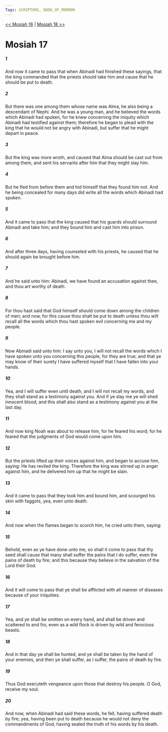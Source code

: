 ```yaml
---
Tags: SCRIPTURE, BOOK_OF_MORMON
---
```


[<< Mosiah 16](BOOK_OF_MORMON/08_Mosiah/Mosiah_16.md) | [Mosiah 18 >>](BOOK_OF_MORMON/08_Mosiah/Mosiah_18.md)

# Mosiah 17

##### 1
 And now it came to pass that when Abinadi had finished these sayings, that the king commanded that the priests should take him and cause that he should be put to death.
##### 2
 But there was one among them whose name was Alma, he also being a descendant of Nephi. And he was a young man, and he believed the words which Abinadi had spoken, for he knew concerning the iniquity which Abinadi had testified against them; therefore he began to plead with the king that he would not be angry with Abinadi, but suffer that he might depart in peace.
##### 3
 But the king was more wroth, and caused that Alma should be cast out from among them, and sent his servants after him that they might slay him.
##### 4
 But he fled from before them and hid himself that they found him not. And he being concealed for many days did write all the words which Abinadi had spoken.
##### 5
 And it came to pass that the king caused that his guards should surround Abinadi and take him; and they bound him and cast him into prison.
##### 6
 And after three days, having counseled with his priests, he caused that he should again be brought before him.
##### 7
 And he said unto him: Abinadi, we have found an accusation against thee, and thou art worthy of death.
##### 8
 For thou hast said that God himself should come down among the children of men; and now, for this cause thou shalt be put to death unless thou wilt recall all the words which thou hast spoken evil concerning me and my people.
##### 9
 Now Abinadi said unto him: I say unto you, I will not recall the words which I have spoken unto you concerning this people, for they are true; and that ye may know of their surety I have suffered myself that I have fallen into your hands.
##### 10
 Yea, and I will suffer even until death, and I will not recall my words, and they shall stand as a testimony against you. And if ye slay me ye will shed innocent blood, and this shall also stand as a testimony against you at the last day.
##### 11
 And now king Noah was about to release him, for he feared his word; for he feared that the judgments of God would come upon him.
##### 12
 But the priests lifted up their voices against him, and began to accuse him, saying: He has reviled the king. Therefore the king was stirred up in anger against him, and he delivered him up that he might be slain.
##### 13
 And it came to pass that they took him and bound him, and scourged his skin with faggots, yea, even unto death.
##### 14
 And now when the flames began to scorch him, he cried unto them, saying:
##### 15
 Behold, even as ye have done unto me, so shall it come to pass that thy seed shall cause that many shall suffer the pains that I do suffer, even the pains of death by fire; and this because they believe in the salvation of the Lord their God.
##### 16
 And it will come to pass that ye shall be afflicted with all manner of diseases because of your iniquities.
##### 17
 Yea, and ye shall be smitten on every hand, and shall be driven and scattered to and fro, even as a wild flock is driven by wild and ferocious beasts.
##### 18
 And in that day ye shall be hunted, and ye shall be taken by the hand of your enemies, and then ye shall suffer, as I suffer, the pains of death by fire.
##### 19
 Thus God executeth vengeance upon those that destroy his people. O God, receive my soul.
##### 20
 And now, when Abinadi had said these words, he fell, having suffered death by fire; yea, having been put to death because he would not deny the commandments of God, having sealed the truth of his words by his death.
